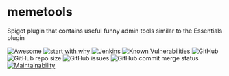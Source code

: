 # memetools
Spigot plugin that contains useful funny admin tools similar to the Essentials plugin

[![Awesome](https://awesome.re/badge.svg)](https://michaelpeterswa.com) [![start with why](https://img.shields.io/badge/start%20with-why%3F-brightgreen.svg?style=flat)](http://www.ted.com/talks/simon_sinek_how_great_leaders_inspire_action)
[![Jenkins](https://img.shields.io/jenkins/build/https/ci.northw.st/job/MemeTools.svg?color=green)](https://ci.northw.st/job/FarmingHelper) [![Known Vulnerabilities](https://snyk.io/test/github/michaelpeterswa/memetools/badge.svg)](https://snyk.io/test/github/michaelpeterswa/memetools)  ![GitHub](https://img.shields.io/github/license/mashape/apistatus.svg) ![GitHub repo size](https://img.shields.io/github/repo-size/michaelpeterswa/memetools.svg)
![GitHub issues](https://img.shields.io/github/issues/michaelpeterswa/memetools.svg)
![GitHub commit merge status](https://img.shields.io/github/commit-status/michaelpeterswa/memetools/master/master.svg)
[![Maintainability](https://api.codeclimate.com/v1/badges/24f5d182a933f6e6a669/maintainability)](https://codeclimate.com/github/michaelpeterswa/memetools/maintainability)
